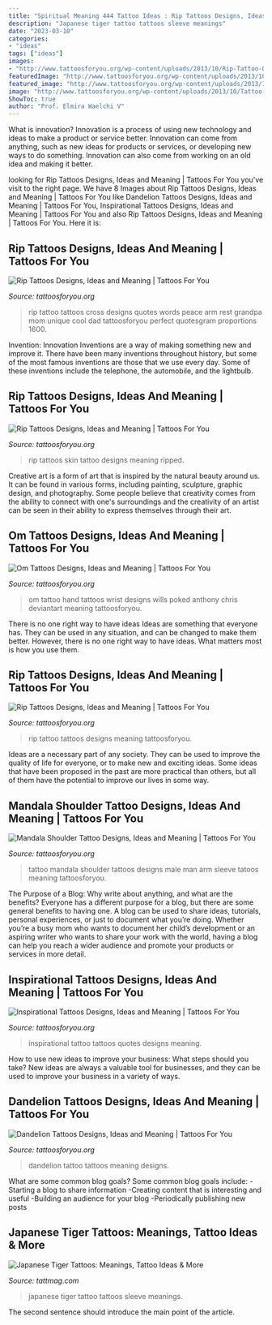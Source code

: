 ```yaml
---
title: "Spiritual Meaning 444 Tattoo Ideas : Rip Tattoos Designs, Ideas And Meaning"
description: "Japanese tiger tattoo tattoos sleeve meanings"
date: "2023-03-10"
categories:
- "ideas"
tags: ["ideas"]
images:
- "http://www.tattoosforyou.org/wp-content/uploads/2013/10/Rip-Tattoo-Quotes.jpg"
featuredImage: "http://www.tattoosforyou.org/wp-content/uploads/2013/10/Tattoo-Inspirational-Quotes.jpg"
featured_image: "http://www.tattoosforyou.org/wp-content/uploads/2013/10/Rip-Tattoo-Ideas.jpg"
image: "http://www.tattoosforyou.org/wp-content/uploads/2013/10/Tattoo-Inspirational-Quotes.jpg"
ShowToc: true
author: "Prof. Elmira Waelchi V"
---
```



What is innovation?
Innovation is a process of using new technology and ideas to make a product or service better. Innovation can come from anything, such as new ideas for products or services, or developing new ways to do something. Innovation can also come from working on an old idea and making it better.

	

		
looking for Rip Tattoos Designs, Ideas and Meaning | Tattoos For You you've visit to the right page. We have 8 Images about Rip Tattoos Designs, Ideas and Meaning | Tattoos For You like Dandelion Tattoos Designs, Ideas and Meaning | Tattoos For You, Inspirational Tattoos Designs, Ideas and Meaning | Tattoos For You and also Rip Tattoos Designs, Ideas and Meaning | Tattoos For You. Here it is:
		
    
## Rip Tattoos Designs, Ideas And Meaning | Tattoos For You

<img loading=lazy src="http://www.tattoosforyou.org/wp-content/uploads/2013/10/Rip-Tattoo-Quotes.jpg" onerror="this.onerror=null;this.src='https://tse2.mm.bing.net/th?id=OIP.wth7alAFron6XL62zxOLqAHaJ4&amp;pid=15.1';" alt="Rip Tattoos Designs, Ideas and Meaning | Tattoos For You">

_Source: tattoosforyou.org_

>rip tattoo tattoos cross designs quotes words peace arm rest grandpa mom unique cool dad tattoosforyou perfect quotesgram proportions 1600. 

	

Invention: Innovation
Inventions are a way of making something new and improve it. There have been many inventions throughout history, but some of the most famous inventions are those that we use every day. Some of these inventions include the telephone, the automobile, and the lightbulb.

    
## Rip Tattoos Designs, Ideas And Meaning | Tattoos For You

<img loading=lazy src="http://www.tattoosforyou.org/wp-content/uploads/2013/10/Rip-Skin-Tattoos.jpg" onerror="this.onerror=null;this.src='https://tse2.mm.bing.net/th?id=OIP.Swza8BqBd-CM-KDHfT0IoQHaJ4&amp;pid=15.1';" alt="Rip Tattoos Designs, Ideas and Meaning | Tattoos For You">

_Source: tattoosforyou.org_

>rip tattoos skin tattoo designs meaning ripped. 

	

Creative art is a form of art that is inspired by the natural beauty around us. It can be found in various forms, including painting, sculpture, graphic design, and photography. Some people believe that creativity comes from the ability to connect with one's surroundings and the creativity of an artist can be seen in their ability to express themselves through their art.

    
## Om Tattoos Designs, Ideas And Meaning | Tattoos For You

<img loading=lazy src="http://www.tattoosforyou.org/wp-content/uploads/2013/11/Tattoo-Om.jpg" onerror="this.onerror=null;this.src='https://tse2.mm.bing.net/th?id=OIP.hWNVJMsp5299soEyvfLtQgHaJz&amp;pid=15.1';" alt="Om Tattoos Designs, Ideas and Meaning | Tattoos For You">

_Source: tattoosforyou.org_

>om tattoo hand tattoos wrist designs wills poked anthony chris deviantart meaning tattoosforyou. 

	

There is no one right way to have ideas
Ideas are something that everyone has. They can be used in any situation, and can be changed to make them better. However, there is no one right way to have ideas. What matters most is how you use them.

    
## Rip Tattoos Designs, Ideas And Meaning | Tattoos For You

<img loading=lazy src="http://www.tattoosforyou.org/wp-content/uploads/2013/10/Rip-Tattoo-Ideas.jpg" onerror="this.onerror=null;this.src='https://tse3.mm.bing.net/th?id=OIP.yAYckTM8kmNSTQP7W7o1ygHaI3&amp;pid=15.1';" alt="Rip Tattoos Designs, Ideas and Meaning | Tattoos For You">

_Source: tattoosforyou.org_

>rip tattoo tattoos designs meaning tattoosforyou. 

	

Ideas are a necessary part of any society. They can be used to improve the quality of life for everyone, or to make new and exciting ideas. Some ideas that have been proposed in the past are more practical than others, but all of them have the potential to improve our lives in some way.

    
## Mandala Shoulder Tattoo Designs, Ideas And Meaning | Tattoos For You

<img loading=lazy src="https://www.tattoosforyou.org/wp-content/uploads/2017/07/Mandala-Shoulder-Tattoo-Male.jpg" onerror="this.onerror=null;this.src='https://tse3.mm.bing.net/th?id=OIP.V3ixnRQxkmtc4CQekKiQKwHaJ3&amp;pid=15.1';" alt="Mandala Shoulder Tattoo Designs, Ideas and Meaning | Tattoos For You">

_Source: tattoosforyou.org_

>tattoo mandala shoulder tattoos designs male man arm sleeve tatoos meaning tattoosforyou. 

	

The Purpose of a Blog: Why write about anything, and what are the benefits?
Everyone has a different purpose for a blog, but there are some general benefits to having one. A blog can be used to share ideas, tutorials, personal experiences, or just to document what you’re doing. Whether you’re a busy mom who wants to document her child’s development or an aspiring writer who wants to share your work with the world, having a blog can help you reach a wider audience and promote your products or services in more detail.

    
## Inspirational Tattoos Designs, Ideas And Meaning | Tattoos For You

<img loading=lazy src="http://www.tattoosforyou.org/wp-content/uploads/2013/10/Tattoo-Inspirational-Quotes.jpg" onerror="this.onerror=null;this.src='https://tse4.mm.bing.net/th?id=OIP.DC37x1Bukr96Etb9hmaY-gHaFj&amp;pid=15.1';" alt="Inspirational Tattoos Designs, Ideas and Meaning | Tattoos For You">

_Source: tattoosforyou.org_

>inspirational tattoo tattoos quotes designs meaning. 

	

How to use new ideas to improve your business: What steps should you take?
New ideas are always a valuable tool for businesses, and they can be used to improve your business in a variety of ways.

    
## Dandelion Tattoos Designs, Ideas And Meaning | Tattoos For You

<img loading=lazy src="http://www.tattoosforyou.org/wp-content/uploads/2013/09/Dandelion-Tattoo-Pics-1024x764.jpg" onerror="this.onerror=null;this.src='https://tse2.mm.bing.net/th?id=OIP.-K7lpygthYgVyPBXqyjibgHaFh&amp;pid=15.1';" alt="Dandelion Tattoos Designs, Ideas and Meaning | Tattoos For You">

_Source: tattoosforyou.org_

>dandelion tattoo tattoos meaning designs. 

	

What are some common blog goals?
Some common blog goals include: 
-Starting a blog to share information 
-Creating content that is interesting and useful 
-Building an audience for your blog 
-Periodically publishing new posts

    
## Japanese Tiger Tattoos: Meanings, Tattoo Ideas &amp; More

<img loading=lazy src="https://tattmag.com/wp-content/uploads/2021/03/Japanese-Tiger-Sleeve-Tattoo-6-486x1024.jpg" onerror="this.onerror=null;this.src='https://tse1.mm.bing.net/th?id=OIP.5WRRPjLYEB3h1z_2zoXeAAHaPm&amp;pid=15.1';" alt="Japanese Tiger Tattoos: Meanings, Tattoo Ideas &amp; More">

_Source: tattmag.com_

>japanese tiger tattoo tattoos sleeve meanings. 

	

The second sentence should introduce the main point of the article.

